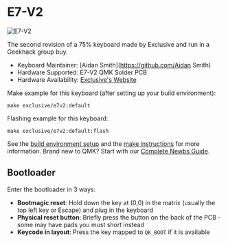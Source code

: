 # E7-V2

![E7-V2](https://imgur.com/p7Gi1fZ)

The second revision of a 75% keyboard made by Exclusive and run in a Geekhack group buy.

* Keyboard Maintainer: [Aidan Smith](https://github.com/Aidan Smith)
* Hardware Supported: E7-V2 QMK Solder PCB
* Hardware Availability: [Exclusive's Website](https://exclusive.run/collections/e7-v2)

Make example for this keyboard (after setting up your build environment):

    make exclusive/e7v2:default

Flashing example for this keyboard:

    make exclusive/e7v2:default:flash

See the [build environment setup](https://docs.qmk.fm/#/getting_started_build_tools) and the [make instructions](https://docs.qmk.fm/#/getting_started_make_guide) for more information. Brand new to QMK? Start with our [Complete Newbs Guide](https://docs.qmk.fm/#/newbs).

## Bootloader

Enter the bootloader in 3 ways:

* **Bootmagic reset**: Hold down the key at (0,0) in the matrix (usually the top left key or Escape) and plug in the keyboard
* **Physical reset button**: Briefly press the button on the back of the PCB - some may have pads you must short instead
* **Keycode in layout**: Press the key mapped to `QK_BOOT` if it is available
